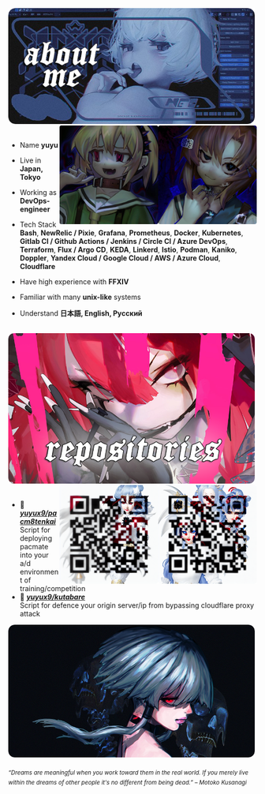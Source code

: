 <div>
<img src="./bg.png" width="500" />
<img src="./idk.png" width="200" align="right" />
<img src="./idk2.png" width="200" align="right" />
<br/>
<br/>
  
- Name **yuyu**

- Live in **Japan, Tokyo**

- Working as **DevOps-engineer**

- Tech Stack **Bash**, **NewRelic / Pixie**, **Grafana**, **Prometheus**, **Docker**, **Kubernetes**, **Gitlab CI / Github Actions / Jenkins / Circle CI / Azure DevOps**, **Terraform**, **Flux / Argo CD**, **KEDA**, **Linkerd**, **Istio**, **Podman**, **Kaniko**, **Doppler**, **Yandex Cloud / Google Cloud / AWS / Azure Cloud**, **Cloudflare**

- Have high experience with **FFXIV**
  
- Familiar with many **unix-like** systems

- Understand **日本語, English, Русский**
<br/>
<img src="./somesomesome.png" width="500" />
<img src="./tg.png" width="200" align="right" />
<img src="./ayo.png" width="200" align="right" />
<br/>
<br/>
  
- 📗 [***yuyux9/pacm8tenkai***](https://github.com/yuyux9/pacm8tenkai) <br/>
  Script for deploying pacmate into your a/d environment of training/competition
- 📘 [***yuyux9/kutabare***](https://github.com/yuyux9/kutabare) <br/>
  Script for defence your origin server/ip from bypassing cloudflare proxy attack

<img src="./final.png" width="500" /><br/>
  
<sub> *“Dreams are meaningful when you work toward them in the real world. If you merely live within the dreams of other people it's no different from being dead.” – Motoko Kusanagi* </sub>
</div>
